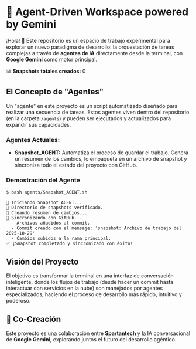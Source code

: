 # 🤖 Agent-Driven Workspace powered by Gemini

¡Hola! 👋 Este repositorio es un espacio de trabajo experimental para explorar un nuevo paradigma de desarrollo: la orquestación de tareas complejas a través de **agentes de IA** directamente desde la terminal, con **Google Gemini** como motor principal.

📊 **Snapshots totales creados:** <!-- SNAPSHOT_COUNT_START -->0<!-- SNAPSHOT_COUNT_END -->

## El Concepto de "Agentes"

Un "agente" en este proyecto es un script automatizado diseñado para realizar una secuencia de tareas. Estos agentes viven dentro del repositorio (en la carpeta `/agents`) y pueden ser ejecutados y actualizados para expandir sus capacidades.

### Agentes Actuales:
*   **Snapshot_AGENT:** Automatiza el proceso de guardar el trabajo. Genera un resumen de los cambios, lo empaqueta en un archivo de snapshot y sincroniza todo el estado del proyecto con GitHub.

### Demostración del Agente

```shell
$ bash agents/Snapshot_AGENT.sh

🚀 Iniciando Snapshot_AGENT...
📂 Directorio de snapshots verificado.
📝 Creando resumen de cambios...
🔄 Sincronizando con GitHub...
  - Archivos añadidos al commit.
  - Commit creado con el mensaje: 'snapshot: Archivo de trabajo del 2025-10-29'
  - Cambios subidos a la rama principal.
✅ ¡Snapshot completado y sincronizado con éxito!
```

## Visión del Proyecto

El objetivo es transformar la terminal en una interfaz de conversación inteligente, donde los flujos de trabajo (desde hacer un commit hasta interactuar con servicios en la nube) son manejados por agentes especializados, haciendo el proceso de desarrollo más rápido, intuitivo y poderoso.

## 🤝 Co-Creación

Este proyecto es una colaboración entre **Spartantech** y la IA conversacional de **Google Gemini**, explorando juntos el futuro del desarrollo agéntico.
